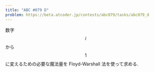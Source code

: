 ```yaml
---
title: "ABC #079 D"
problem: https://beta.atcoder.jp/contests/abc079/tasks/abc079_d
---
```

数字 $$ i $$ から $$ 1 $$ に変えるための必要な魔法量を Floyd-Warshall 法を使って求める.
